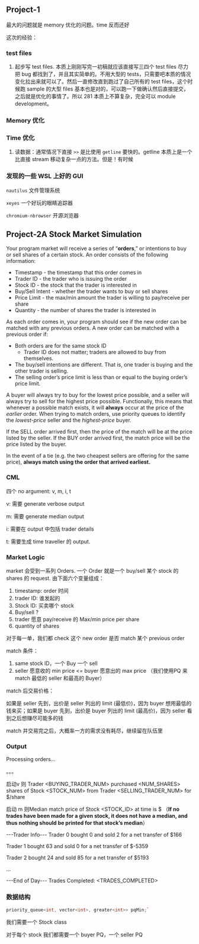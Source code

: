 ## Project-1

最大的问题就是 memory 优化的问题。time 反而还好

这次的经验：

### test files

1. 起步写 test files. 本质上刚刚写完一初稿就应该直接写三四个 test files 尽力把 bug 都找到了，并且其实简单的。不用大型的 tests，只需要吧本质的情况变化拉出来就可以了。然后一直修改直到跑过了自己所有的 test files，这个时候跑 sample 的大型 files 基本也是对的，可以跑一下做确认然后直接提交，之后就是优化的事情了。所以 281 本质上不算复杂，完全可以 module development。

### Memory 优化





### Time 优化

1. 读数据：通常情况下直接  `>>` 是比使用 `getline` 要快的。getline 本质上是一个比直接 stream 移动复杂一点的方法。但是！有时候

### 发现的一些 WSL 上好的 GUI

`nautilus` 文件管理系统

`xeyes` 一个好玩的眼睛追踪器

`chromium-nbrowser` 开源浏览器





## Project-2A Stock Market Simulation 

Your program market will receive a series of “**orders**,” or intentions to buy or sell shares of a certain stock. An order consists of the following information:

- Timestamp - the timestamp that this order comes in
- Trader ID - the trader who is issuing the order
- Stock ID - the stock that the trader is interested in
- Buy/Sell Intent - whether the trader wants to buy or sell shares
- Price Limit - the max/min amount the trader is willing to pay/receive per share
- Quantity - the number of shares the trader is interested in

As each order comes in, your program should see if the new order can be matched with any previous orders. A new order can be matched with a previous order if:

- Both orders are for the same stock ID
  - Trader ID does not matter; traders are allowed to buy from themselves.
- The buy/sell intentions are different. That is, one trader is buying and the other trader is selling.
- The selling order’s price limit is less than or equal to the buying order’s price limit.

A buyer will always try to buy for the lowest price possible, and a seller will always try to sell for the highest price possible. Functionally, this means that whenever a possible match exists, it will **always** occur at the price of the *earlier* order. When trying to match orders, use priority queues to identify the *lowest-price* seller and the *highest-price* buyer.



If the SELL order arrived first, then the price of the match will be at the price listed by the seller. If the BUY order arrived first, the match price will be the price listed by the buyer.

In the event of a tie (e.g. the two cheapest sellers are offering for the same price), **always match using the order that arrived earliest.**

### CML

四个 no argument: v, m, i, t		

v: 需要 generate verbose output 

m: 需要 generate median output

i: 需要在 output 中包括 trader details

t: 需要生成 time traveller 的 output.



### Market Logic

market 会受到一系列 Orders. 一个 Order 就是一个 buy/sell 某个 stock 的 shares 的 request. 由下面六个变量组成：

1. timestamp: order 时间
2. trader ID: 谁发起的
3. Stock ID: 买卖哪个 stock
4. Buy/sell ? 
5. trader 愿意 pay/receive 的 Max/min price per share
6. quantity of shares

对于每一单，我们都 check 这个 new order 是否 match 某个 previous order

match 条件：

1.  same stock ID，一个 Buy 一个 sell
2.  seller 愿意收的 min price <= buyer 愿意出的 max price （我们使用PQ 来 match 最低的 seller 和最高的 Buyer）

match 后交易价格：

如果是 seller 先到，出价是 seller 列出的 limit (最低价)，因为 buyer 想用最低的钱来买；如果是 buyer 先到，出价是 buyer 列出的 limit (最高价)，因为 seller 看到之后想赚尽可能多的钱

match 并交易完之后，大概率一方的需求没有耗尽，继续留在队伍里



### Output

Processing orders...

。。。

启动v 则 Trader <BUYING_TRADER_NUM> purchased <NUM_SHARES> shares of Stock <STOCK_NUM> from Trader <SELLING_TRADER_NUM> for $<PRICE>/share

启动 m 则Median match price of Stock <STOCK_ID> at time <TIMESTAMP> is $<MEDPRICE> （**If no trades have been made for a given stock, it does not have a median, and thus nothing should be printed for that stock’s median**）

---Trader Info---
Trader 0 bought 0 and sold 2 for a net transfer of $166

Trader 1 bought 63 and sold 0 for a net transfer of $-5359

Trader 2 bought 24 and sold 85 for a net transfer of $5193

...

---End of Day---
Trades Completed: <TRADES_COMPLETED><NEWLINE>



### 数据结构

```c++
priority_queue<int, vector<int>, greater<int>> pqMin;`
```

我们需要一个 Stock class

对于每个 stock 我们都需要一个  buyer PQ，一个 seller PQ
